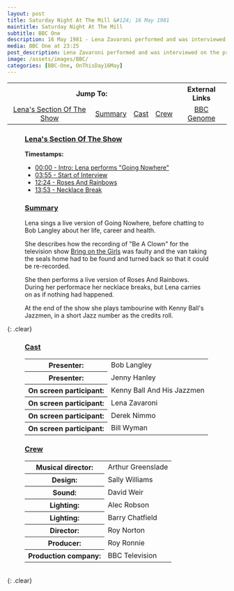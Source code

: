 ```yaml
---
layout: post
title: Saturday Night At The Mill &#124; 16 May 1981
maintitle: Saturday Night At The Mill
subtitle: BBC One
description: 16 May 1981 - Lena Zavaroni performed and was interviewed on the programme.
media: BBC One at 23:25
post_description: Lena Zavaroni performed and was interviewed on the programme.
image: /assets/images/BBC/
categories: [BBC-One, OnThisDay16May]
---
```


<table>
<tr align="center">
<th colspan="4">Jump To:</th>
<th>External Links</th>
</tr>

<tr align="center">
<td><a href="#clip">Lena's Section Of The Show</a></td>
<td><a href="#summary">Summary</a></td>
<td><a href="#cast">Cast</a></td>
<td><a href="#crew">Crew</a></td>
<td><a href="https://genome.ch.bbc.co.uk/schedules/service_bbc_one_london/1981-05-16#at-23.25">BBC Genome</a></td>
</tr>
</table>

<figure class="fig3">
<h3 id="clip"><a href="#clip">Lena's Section Of The Show</a></h3>
<div class="responsive-video"><div id="player"></div></div>
<strong>Timestamps:</strong>
<ul>
<li><a href="javascript:void(0);" onclick="setCurrentTime(0)">00:00 - Intro: Lena performs "Going Nowhere"</a></li>
<li><a href="javascript:void(0);" onclick="setCurrentTime(1)">03:55 - Start of Interview</a></li>
<li><a href="javascript:void(0);" onclick="setCurrentTime(2)">12:24 - Roses And Rainbows</a></li>
<li><a href="javascript:void(0);" onclick="setCurrentTime(3)">13:53 - Necklace Break</a></li>
</ul>
</figure>

<figure class="fig3">
<figcaption>
<h3 id="summary"><a href="#summary">Summary</a></h3>
</figcaption>
<p>Lena sings a live version of Going Nowhere, before chatting to Bob Langley about her life, career and health.</p>
<p>She describes how the recording of "Be A Clown" for the television show <a href="/1976-07-28-bring-on-the-girls">Bring on the Girls</a> was faulty and the van taking the seals home had to be found and turned back so that it could be re-recorded.</p>
<p>She then performs a live version of Roses And Rainbows. During her performace her necklace breaks, but Lena carries on as if nothing had happened.</p>
<p>At the end of the show she plays tambourine with Kenny Ball's Jazzmen, in a short Jazz number as the credits roll.</p>
</figure>

{: .clear}

<figure class="fig1">
<figcaption>
<h3 id="cast"><a href="#cast">Cast</a></h3>
</figcaption>
<table>
<tr><th>Presenter:</th><td>Bob Langley</td></tr>
<tr><th>Presenter:</th><td>Jenny Hanley</td></tr>
<tr><th>On screen participant:</th><td>Kenny Ball And His Jazzmen</td></tr>
<tr><th>On screen participant:</th><td>Lena Zavaroni</td></tr>
<tr><th>On screen participant:</th><td>Derek Nimmo</td></tr>
<tr><th>On screen participant:</th><td>Bill Wyman</td></tr>
</table>
</figure>

<figure class="fig2">
<figcaption>
<h3 id="crew"><a href="#crew">Crew</a></h3>
</figcaption>
<table>
<tr><th>Musical director:</th><td>Arthur Greenslade</td></tr>
<tr><th>Design:</th><td>Sally Williams</td></tr>
<tr><th>Sound:</th><td>David Weir</td></tr>
<tr><th>Lighting:</th><td>Alec Robson</td></tr>
<tr><th>Lighting:</th><td>Barry Chatfield</td></tr>
<tr><th>Director:</th><td>Roy Norton</td></tr>
<tr><th>Producer:</th><td>Roy Ronnie</td></tr>
<tr><th>Production company:</th><td>BBC Television</td></tr>
</table>
</figure>

<br />{: .clear}

<script>
  var tag = document.createElement('script');
  tag.src = "https://www.youtube.com/iframe_api";
  var firstScriptTag = document.getElementsByTagName('script')[0];
  firstScriptTag.parentNode.insertBefore(tag, firstScriptTag);
  var player;
  function onYouTubeIframeAPIReady() {
    player = new YT.Player('player', {
      videoId: 'keBH5mAO_Sc',
    });
  }
  function setCurrentTime(slideNum) {
    var object = [ 0, 235, 744, 813 ];
    player.seekTo(object[slideNum]);
  }
</script>

